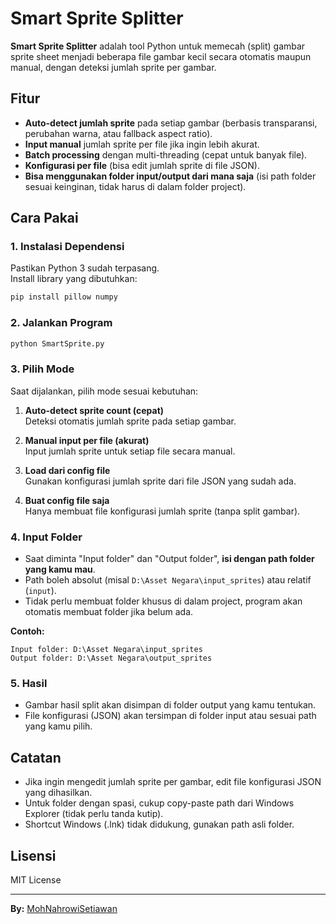 # Smart Sprite Splitter

**Smart Sprite Splitter** adalah tool Python untuk memecah (split) gambar sprite sheet menjadi beberapa file gambar kecil secara otomatis maupun manual, dengan deteksi jumlah sprite per gambar.

## Fitur

- **Auto-detect jumlah sprite** pada setiap gambar (berbasis transparansi, perubahan warna, atau fallback aspect ratio).
- **Input manual** jumlah sprite per file jika ingin lebih akurat.
- **Batch processing** dengan multi-threading (cepat untuk banyak file).
- **Konfigurasi per file** (bisa edit jumlah sprite di file JSON).
- **Bisa menggunakan folder input/output dari mana saja** (isi path folder sesuai keinginan, tidak harus di dalam folder project).

## Cara Pakai

### 1. Instalasi Dependensi

Pastikan Python 3 sudah terpasang.  
Install library yang dibutuhkan:

```bash
pip install pillow numpy
```

### 2. Jalankan Program

```bash
python SmartSprite.py
```

### 3. Pilih Mode

Saat dijalankan, pilih mode sesuai kebutuhan:

1. **Auto-detect sprite count (cepat)**  
   Deteksi otomatis jumlah sprite pada setiap gambar.

2. **Manual input per file (akurat)**  
   Input jumlah sprite untuk setiap file secara manual.

3. **Load dari config file**  
   Gunakan konfigurasi jumlah sprite dari file JSON yang sudah ada.

4. **Buat config file saja**  
   Hanya membuat file konfigurasi jumlah sprite (tanpa split gambar).

### 4. Input Folder

- Saat diminta "Input folder" dan "Output folder", **isi dengan path folder yang kamu mau**.
- Path boleh absolut (misal `D:\Asset Negara\input_sprites`) atau relatif (`input`).
- Tidak perlu membuat folder khusus di dalam project, program akan otomatis membuat folder jika belum ada.

**Contoh:**
```
Input folder: D:\Asset Negara\input_sprites
Output folder: D:\Asset Negara\output_sprites
```

### 5. Hasil

- Gambar hasil split akan disimpan di folder output yang kamu tentukan.
- File konfigurasi (JSON) akan tersimpan di folder input atau sesuai path yang kamu pilih.

## Catatan

- Jika ingin mengedit jumlah sprite per gambar, edit file konfigurasi JSON yang dihasilkan.
- Untuk folder dengan spasi, cukup copy-paste path dari Windows Explorer (tidak perlu tanda kutip).
- Shortcut Windows (.lnk) tidak didukung, gunakan path asli folder.

## Lisensi

MIT License

---

**By:** [MohNahrowiSetiawan](https://github.com/username/MohNahrowiSetiawan217)